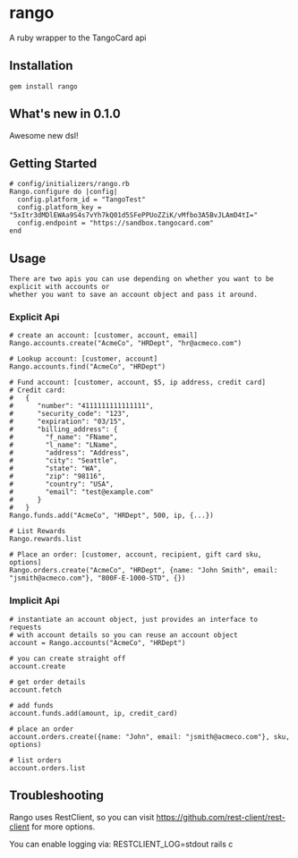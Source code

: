 rango
=====

A ruby wrapper to the TangoCard api 

Installation
----------------
    gem install rango

What's new in 0.1.0
----------------
Awesome new dsl!

Getting Started
----------------
    # config/initializers/rango.rb
    Rango.configure do |config|
      config.platform_id = "TangoTest"
      config.platform_key = "5xItr3dMDlEWAa9S4s7vYh7kQ01d5SFePPUoZZiK/vMfbo3A5BvJLAmD4tI="
      config.endpoint = "https://sandbox.tangocard.com"
    end

Usage
----------------
    There are two apis you can use depending on whether you want to be explicit with accounts or 
    whether you want to save an account object and pass it around.

  ### Explicit Api
  
    # create an account: [customer, account, email]
    Rango.accounts.create("AcmeCo", "HRDept", "hr@acmeco.com")
    
    # Lookup account: [customer, account]
    Rango.accounts.find("AcmeCo", "HRDept")
    
    # Fund account: [customer, account, $5, ip address, credit card]
    # Credit card:
    #   {
    #      "number": "4111111111111111",
    #      "security_code": "123",
    #      "expiration": "03/15",
    #      "billing_address": {
    #        "f_name": "FName",
    #        "l_name": "LName",
    #        "address": "Address",
    #        "city": "Seattle",
    #        "state": "WA",
    #        "zip": "98116",
    #        "country": "USA",
    #        "email": "test@example.com"
    #      }
    #   }    
    Rango.funds.add("AcmeCo", "HRDept", 500, ip, {...})
    
    # List Rewards
    Rango.rewards.list
    
    # Place an order: [customer, account, recipient, gift card sku, options]
    Rango.orders.create("AcmeCo", "HRDept", {name: "John Smith", email: "jsmith@acmeco.com"}, "800F-E-1000-STD", {})
    
  ### Implicit Api
  
    # instantiate an account object, just provides an interface to requests
    # with account details so you can reuse an account object
    account = Rango.accounts("AcmeCo", "HRDept")
    
    # you can create straight off
    account.create
    
    # get order details
    account.fetch
    
    # add funds
    account.funds.add(amount, ip, credit_card)
    
    # place an order
    account.orders.create({name: "John", email: "jsmith@acmeco.com"}, sku, options)
    
    # list orders
    account.orders.list
    
Troubleshooting
----------------
Rango uses RestClient, so you can visit https://github.com/rest-client/rest-client for more options.

You can enable logging via:
    RESTCLIENT_LOG=stdout rails c
